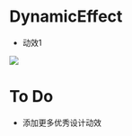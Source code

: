 # DynamicEffect

- 动效1
  
![](http://7xi7e6.com1.z0.glb.clouddn.com/dynamic_effect_android.gif)






# To Do

- 添加更多优秀设计动效
